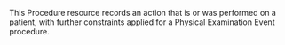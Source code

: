 This Procedure resource records an action that is or was performed on a patient, with further constraints applied for a Physical Examination Event procedure.